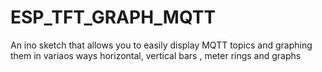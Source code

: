# ESP_TFT_GRAPH_MQTT
An ino sketch that allows you to easily display MQTT topics and  graphing them in variaos ways horizontal, vertical bars ,  meter rings and graphs
